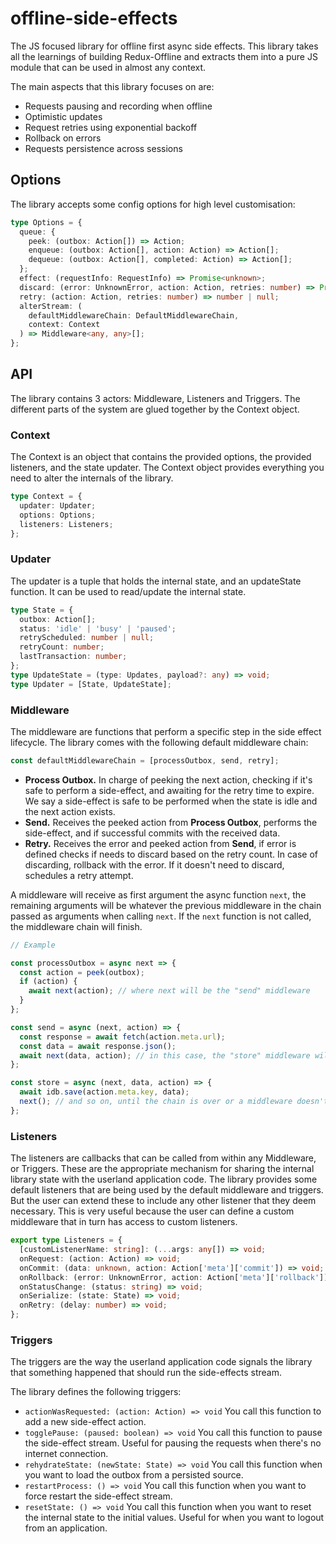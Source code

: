 # offline-side-effects

The JS focused library for offline first async side effects. This library takes all the learnings of building Redux-Offline and extracts them into a pure JS module that can be used in almost any context.

The main aspects that this library focuses on are:

- Requests pausing and recording when offline
- Optimistic updates
- Request retries using exponential backoff
- Rollback on errors
- Requests persistence across sessions

## Options
The library accepts some config options for high level customisation:
```ts
type Options = {
  queue: {
    peek: (outbox: Action[]) => Action;
    enqueue: (outbox: Action[], action: Action) => Action[];
    dequeue: (outbox: Action[], completed: Action) => Action[];
  };
  effect: (requestInfo: RequestInfo) => Promise<unknown>;
  discard: (error: UnknownError, action: Action, retries: number) => Promise<boolean> | boolean;
  retry: (action: Action, retries: number) => number | null;
  alterStream: (
    defaultMiddlewareChain: DefaultMiddlewareChain,
    context: Context
  ) => Middleware<any, any>[];
};
```
## API

The library contains 3 actors: Middleware, Listeners and Triggers. The different parts of the system are glued together by the Context object.

### Context

The Context is an object that contains the provided options, the provided listeners, and the state updater. The Context object provides everything you need to alter the internals of the library.

```ts
type Context = {
  updater: Updater;
  options: Options;
  listeners: Listeners;
};
```

### Updater

The updater is a tuple that holds the internal state, and an updateState function. It can be used to read/update the internal state.

```ts
type State = {
  outbox: Action[];
  status: 'idle' | 'busy' | 'paused';
  retryScheduled: number | null;
  retryCount: number;
  lastTransaction: number;
};
type UpdateState = (type: Updates, payload?: any) => void;
type Updater = [State, UpdateState];
```

### Middleware

The middleware are functions that perform a specific step in the side effect lifecycle.
The library comes with the following default middleware chain:

```js
const defaultMiddlewareChain = [processOutbox, send, retry];
```

- **Process Outbox.** In charge of peeking the next action, checking if it's safe to perform a side-effect, and awaiting for the retry time to expire. We say a side-effect is safe to be performed when the state is idle and the next action exists.
- **Send.** Receives the peeked action from **Process Outbox**, performs the side-effect, and if successful commits with the received data.
- **Retry.** Receives the error and peeked action from **Send**, if error is defined checks if needs to discard based on the retry count. In case of discarding, rollback with the error. If it doesn't need to discard, schedules a retry attempt.

A middleware will receive as first argument the async function `next`, the remaining arguments will be whatever the previous middleware in the chain passed as arguments when calling `next`. If the `next` function is not called, the middleware chain will finish.

```js
// Example

const processOutbox = async next => {
  const action = peek(outbox);
  if (action) {
    await next(action); // where next will be the "send" middleware
  }
};

const send = async (next, action) => {
  const response = await fetch(action.meta.url);
  const data = await response.json();
  await next(data, action); // in this case, the "store" middleware will receive as arguments data and action
};

const store = async (next, data, action) => {
  await idb.save(action.meta.key, data);
  next(); // and so on, until the chain is over or a middleware doesn't call next().
};
```

### Listeners

The listeners are callbacks that can be called from within any Middleware, or Triggers. These are the appropriate mechanism for sharing the internal library state with the userland application code.
The library provides some default listeners that are being used by the default middleware and triggers. But the user can extend these to include any other listener that they deem necessary. This is very useful because the user can define a custom middleware that in turn has access to custom listeners.

```ts
export type Listeners = {
  [customListenerName: string]: (...args: any[]) => void;
  onRequest: (action: Action) => void;
  onCommit: (data: unknown, action: Action['meta']['commit']) => void;
  onRollback: (error: UnknownError, action: Action['meta']['rollback']) => void;
  onStatusChange: (status: string) => void;
  onSerialize: (state: State) => void;
  onRetry: (delay: number) => void;
};
```

### Triggers

The triggers are the way the userland application code signals the library that something happened that should run the side-effects stream.

The library defines the following triggers:

- `actionWasRequested: (action: Action) => void`
  You call this function to add a new side-effect action.
- `togglePause: (paused: boolean) => void` You call this function to pause the side-effect stream. Useful for pausing the requests when there's no internet connection.
- `rehydrateState: (newState: State) => void` You call this function when you want to load the outbox from a persisted source.
- `restartProcess: () => void` You call this function when you want to force restart the side-effect stream.
- `resetState: () => void` You call this function when you want to reset the internal state to the initial values. Useful for when you want to logout from an application.
